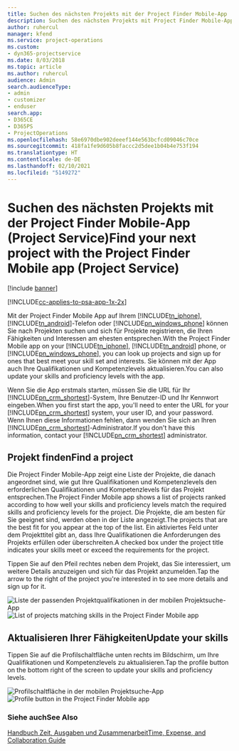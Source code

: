 ```yaml
---
title: Suchen des nächsten Projekts mit der Project Finder Mobile-App
description: Suchen des nächsten Projekts mit Project Finder Mobile-App für Project Service
author: ruhercul
manager: kfend
ms.service: project-operations
ms.custom:
- dyn365-projectservice
ms.date: 8/03/2018
ms.topic: article
ms.author: ruhercul
audience: Admin
search.audienceType:
- admin
- customizer
- enduser
search.app:
- D365CE
- D365PS
- ProjectOperations
ms.openlocfilehash: 58e6970dbe902deeef144e563bcfcd09046c70ce
ms.sourcegitcommit: 418fa1fe9d605b8faccc2d5dee1b04b4e753f194
ms.translationtype: HT
ms.contentlocale: de-DE
ms.lasthandoff: 02/10/2021
ms.locfileid: "5149272"
---
```

# <a name="find-your-next-project-with-the-project-finder-mobile-app-project-service"></a><span data-ttu-id="f7f65-103">Suchen des nächsten Projekts mit der Project Finder Mobile-App (Project Service)</span><span class="sxs-lookup"><span data-stu-id="f7f65-103">Find your next project with the Project Finder Mobile app (Project Service)</span></span>

[!include [banner](../includes/psa-now-project-operations.md)]

[!INCLUDE[cc-applies-to-psa-app-1x-2x](../includes/cc-applies-to-psa-app-1x-2x.md)]

<span data-ttu-id="f7f65-104">Mit der Project Finder Mobile App auf Ihrem [!INCLUDE[tn_iphone](../includes/tn-iphone.md)], [!INCLUDE[tn_android](../includes/tn-android.md)]-Telefon oder [!INCLUDE[pn_windows_phone](../includes/pn-windows-phone.md)] können Sie nach Projekten suchen und sich für Projekte registrieren, die Ihren Fähigkeiten und Interessen am ehesten entsprechen.</span><span class="sxs-lookup"><span data-stu-id="f7f65-104">With the Project Finder Mobile app on your [!INCLUDE[tn_iphone](../includes/tn-iphone.md)], [!INCLUDE[tn_android](../includes/tn-android.md)] phone, or [!INCLUDE[pn_windows_phone](../includes/pn-windows-phone.md)], you can look up projects and sign up for ones that best meet your skill set and interests.</span></span> <span data-ttu-id="f7f65-105">Sie können mit der App auch Ihre Qualifikationen und Kompetenzlevels aktualisieren.</span><span class="sxs-lookup"><span data-stu-id="f7f65-105">You can also update your skills and proficiency levels with the app.</span></span>  
  
 <span data-ttu-id="f7f65-106">Wenn Sie die App erstmals starten, müssen Sie die URL für Ihr [!INCLUDE[pn_crm_shortest](../includes/pn-crm-shortest.md)]-System, Ihre Benutzer-ID und Ihr Kennwort eingeben.</span><span class="sxs-lookup"><span data-stu-id="f7f65-106">When you first start the app, you'll need to enter the URL for your [!INCLUDE[pn_crm_shortest](../includes/pn-crm-shortest.md)] system, your user ID, and your password.</span></span> <span data-ttu-id="f7f65-107">Wenn Ihnen diese Informationen fehlen, dann wenden Sie sich an Ihren [!INCLUDE[pn_crm_shortest](../includes/pn-crm-shortest.md)]-Administrator.</span><span class="sxs-lookup"><span data-stu-id="f7f65-107">If you don't have this information,  contact your [!INCLUDE[pn_crm_shortest](../includes/pn-crm-shortest.md)] administrator.</span></span>  
  
## <a name="find-a-project"></a><span data-ttu-id="f7f65-108">Projekt finden</span><span class="sxs-lookup"><span data-stu-id="f7f65-108">Find a project</span></span>  
 <span data-ttu-id="f7f65-109">Die Project Finder Mobile-App zeigt eine Liste der Projekte, die danach angeordnet sind, wie gut Ihre Qualifikationen und Kompetenzlevels den erforderlichen Qualifikationen und Kompetenzlevels für das Projekt entsprechen.</span><span class="sxs-lookup"><span data-stu-id="f7f65-109">The Project Finder Mobile app shows a list of projects ranked according to how well your skills and proficiency levels match the required skills and proficiency levels for the project.</span></span> <span data-ttu-id="f7f65-110">Die Projekte, die am besten für Sie geeignet sind, werden oben in der Liste angezeigt.</span><span class="sxs-lookup"><span data-stu-id="f7f65-110">The projects that are the best fit for you appear at the top of the list.</span></span> <span data-ttu-id="f7f65-111">Ein aktiviertes Feld unter dem Projekttitel gibt an, dass Ihre Qualifikationen die Anforderungen des Projekts erfüllen oder überschreiten.</span><span class="sxs-lookup"><span data-stu-id="f7f65-111">A checked box under the project title indicates your skills meet or exceed the requirements for the project.</span></span>  
  
 <span data-ttu-id="f7f65-112">Tippen Sie auf den Pfeil rechtes neben dem Projekt, das Sie interessiert, um weitere Details anzuzeigen und sich für das Projekt anzumelden.</span><span class="sxs-lookup"><span data-stu-id="f7f65-112">Tap the arrow to the right of the project you're interested in to see more details and sign up for it.</span></span>  
  
 <span data-ttu-id="f7f65-113">![Liste der passenden Projektqualifikationen in der mobilen Projektsuche-App](../psa/media/project-service-project-finder-list.png "Liste der passenden Projektqualifikationen in der mobilen Projektsuche-App")</span><span class="sxs-lookup"><span data-stu-id="f7f65-113">![List of projects matching skills in the Project Finder Mobile app](../psa/media/project-service-project-finder-list.png "List of projects matching skills in the Project Finder Mobile app")</span></span>  
  
## <a name="update-your-skills"></a><span data-ttu-id="f7f65-114">Aktualisieren Ihrer Fähigkeiten</span><span class="sxs-lookup"><span data-stu-id="f7f65-114">Update your skills</span></span>  
 <span data-ttu-id="f7f65-115">Tippen Sie auf die Profilschaltfläche unten rechts im Bildschirm, um Ihre Qualifikationen und Kompetenzlevels zu aktualisieren.</span><span class="sxs-lookup"><span data-stu-id="f7f65-115">Tap the profile button on the bottom right of the screen to update your skills and proficiency levels.</span></span>  
  
 <span data-ttu-id="f7f65-116">![Profilschaltfläche in der mobilen Projektsuche-App](../psa/media/project-service-project-finder-profile.png "Profilschaltfläche in der mobilen Projektsuche-App")</span><span class="sxs-lookup"><span data-stu-id="f7f65-116">![Profile button in the Project Finder Mobile app](../psa/media/project-service-project-finder-profile.png "Profile button in the Project Finder Mobile app")</span></span>  
  
### <a name="see-also"></a><span data-ttu-id="f7f65-117">Siehe auch</span><span class="sxs-lookup"><span data-stu-id="f7f65-117">See Also</span></span>  
 [<span data-ttu-id="f7f65-118">Handbuch Zeit, Ausgaben und Zusammenarbeit</span><span class="sxs-lookup"><span data-stu-id="f7f65-118">Time, Expense, and Collaboration Guide</span></span>](../psa/time-expense-collaboration-guide.md)
